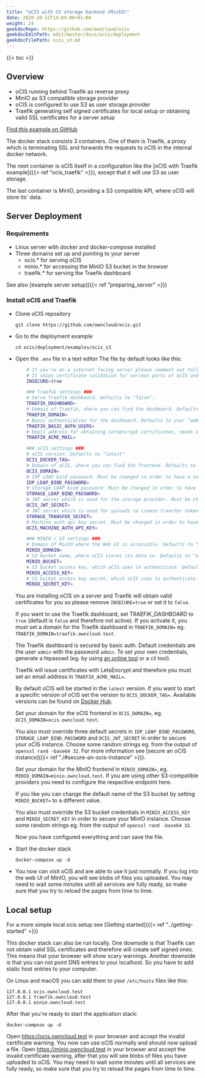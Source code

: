 ```yaml
---
title: "oCIS with S3 storage backend (MinIO)"
date: 2020-10-12T14:04:00+01:00
weight: 24
geekdocRepo: https://github.com/owncloud/ocis
geekdocEditPath: edit/master/docs/ocis/deployment
geekdocFilePath: ocis_s3.md
---
```


{{< toc >}}

## Overview

* oCIS running behind Traefik as reverse proxy
* MinIO as S3 compatible storage provider
* oCIS is configured to use S3 as user storage provider
* Traefik generating self signed certificates for local setup or obtaining valid SSL certificates for a server setup

[Find this example on GitHub](https://github.com/owncloud/ocis/tree/master/deployments/examples/ocis_s3)

The docker stack consists 3 containers. One of them is Traefik, a proxy which is terminating SSL and forwards the requests to oCIS in the internal docker network.

The next container is oCIS itself in a configuration like the [oCIS with Traefik example]({{< ref "ocis_traefik" >}}), except that it will use S3 as user storage.

The last container is MinIO, providing a S3 compatible API, where oCIS will store its' data.

## Server Deployment

### Requirements

* Linux server with docker and docker-compose installed
* Three domains set up and pointing to your server
  - ocis.* for serving oCIS
  - minio.* for accessing the MinIO S3 bucket in the browser
  - traefik.* for serving the Traefik dashboard

See also [example server setup]({{< ref "preparing_server" >}})


### Install oCIS and Traefik

* Clone oCIS repository

  `git clone https://github.com/owncloud/ocis.git`

* Go to the deployment example

  `cd ocis/deployment/examples/ocis_s3`

* Open the `.env` file in a text editor
  The file by default looks like this:
  ```bash
      # If you're on a internet facing server please comment out following line.
      # It skips certificate validation for various parts of oCIS and is needed if you use self signed certificates.
      INSECURE=true

      ### Traefik settings ###
      # Serve Treafik dashboard. Defaults to "false".
      TRAEFIK_DASHBOARD=
      # Domain of Traefik, where you can find the dashboard. Defaults to "traefik.owncloud.test"
      TRAEFIK_DOMAIN=
      # Basic authentication for the dashboard. Defaults to user "admin" and password "admin"
      TRAEFIK_BASIC_AUTH_USERS=
      # Email address for obtaining LetsEncrypt certificates, needs only be changed if this is a public facing server
      TRAEFIK_ACME_MAIL=

      ### oCIS settings ###
      # oCIS version. Defaults to "latest"
      OCIS_DOCKER_TAG=
      # Domain of oCIS, where you can find the frontend. Defaults to "ocis.owncloud.test"
      OCIS_DOMAIN=
      # IDP LDAP bind password. Must be changed in order to have a secure oCIS. Defaults to "idp".
      IDP_LDAP_BIND_PASSWORD=
      # Storage LDAP bind password. Must be changed in order to have a secure oCIS. Defaults to "reva".
      STORAGE_LDAP_BIND_PASSWORD=
      # JWT secret which is used for the storage provider. Must be changed in order to have a secure oCIS. Defaults to "Pive-Fumkiu4"
      OCIS_JWT_SECRET=
      # JWT secret which is used for uploads to create transfer tokens. Must be changed in order to have a secure oCIS. Defaults to "replace-me-with-a-transfer-secret"
      STORAGE_TRANSFER_SECRET=
      # Machine auth api key secret. Must be changed in order to have a secure oCIS. Defaults to "change-me-please"
      OCIS_MACHINE_AUTH_API_KEY=

      ### MINIO / S3 settings ###
      # Domain of MinIO where the Web UI is accessible. Defaults to "minio.owncloud.test".
      MINIO_DOMAIN=
      # S3 bucket name, where oCIS stores its data in. Defaults to "ocis-bucket".
      MINIO_BUCKET=
      # S3 bucket access key, which oCIS uses to authenticate. Defaults to "ocis".
      MINIO_ACCESS_KEY=
      # S3 bucket access key secret, which oCIS uses to authenticate. Defaults to "ocis-secret-key".
      MINIO_SECRET_KEY=

  ```

  You are installing oCIS on a server and Traefik will obtain valid certificates for you so please remove `INSECURE=true` or set it to `false`.

  If you want to use the Traefik dashboard, set TRAEFIK_DASHBOARD to `true` (default is `false` and therefore not active). If you activate it, you must set a domain for the Traefik dashboard in `TRAEFIK_DOMAIN=` eg. `TRAEFIK_DOMAIN=traefik.owncloud.test`.

  The Traefik dashboard is secured by basic auth. Default credentials are the user `admin` with the password `admin`. To set your own credentials, generate a htpasswd (eg. by using [an online tool](https://htpasswdgenerator.de/) or a cli tool).

  Traefik will issue certificates with LetsEncrypt and therefore you must set an email address in `TRAEFIK_ACME_MAIL=`.

  By default oCIS will be started in the `latest` version. If you want to start a specific version of oCIS set the version to `OCIS_DOCKER_TAG=`. Available versions can be found on [Docker Hub](https://hub.docker.com/r/owncloud/ocis/tags?page=1&ordering=last_updated).

  Set your domain for the oCIS frontend in `OCIS_DOMAIN=`, eg. `OCIS_DOMAIN=ocis.owncloud.test`.

  You also must override three default secrets in `IDP_LDAP_BIND_PASSWORD`, `STORAGE_LDAP_BIND_PASSWORD` and `OCIS_JWT_SECRET` in order to secure your oCIS instance. Choose some random strings eg. from the output of `openssl rand -base64 32`. For more information see [secure an oCIS instance]({{< ref "./#secure-an-ocis-instance" >}}).

  Set your domain for the MinIO frontend in `MINIO_DOMAIN=`, eg. `MINIO_DOMAIN=minio.owncloud.test`. If you are using other S3-compatible providers you need to configure the respective endpoint here.

  If you like you can change the default name of the S3 bucket by setting `MINIO_BUCKET=` to a different value.

  You also must override the S3 bucket credentials in `MINIO_ACCESS_KEY` and `MINIO_SECRET_KEY` in order to secure your MinIO instance. Choose some random strings eg. from the output of `openssl rand -base64 32`.

  Now you have configured everything and can save the file.

* Start the docker stack

  `docker-compose up -d`

* You now can visit oCIS and are able to use it just normally. If you log into the web UI of MinIO, you will see blobs of files you uploaded. You may need to wait some minutes until all services are fully ready, so make sure that you try to reload the pages from time to time.

## Local setup
For a more simple local ocis setup see [Getting started]({{< ref "../getting-started" >}})

This docker stack can also be run locally. One downside is that Traefik can not obtain valid SSL certificates and therefore will create self signed ones. This means that your browser will show scary warnings. Another downside is that you can not point DNS entries to your localhost. So you have to add static host entries to your computer.

On Linux and macOS you can add them to your `/etc/hosts` files like this:
```
127.0.0.1 ocis.owncloud.test
127.0.0.1 traefik.owncloud.test
127.0.0.1 minio.owncloud.test
```

After that you're ready to start the application stack:

`docker-compose up -d`

 Open https://ocis.owncloud.test in your browser and accept the invalid certificate warning. You now can use oCIS normally and should now upload a file. Open https://minio.owncloud.test in your browser and accept the invalid certificate warning, after that you will see blobs of files you have uploaded to oCIS. You may need to wait some minutes until all services are fully ready, so make sure that you try to reload the pages from time to time.
